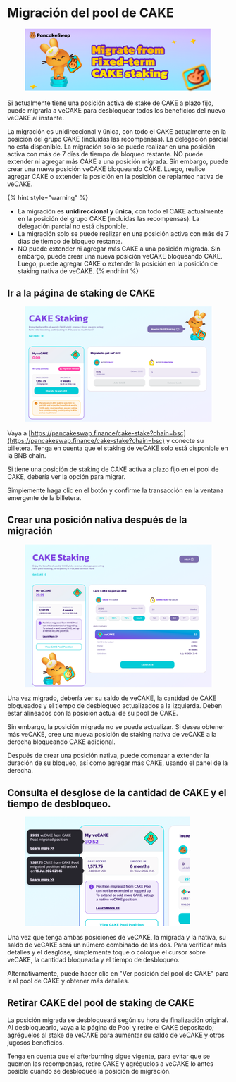# Migración del pool de CAKE

<figure><img src="../../.gitbook/assets/image (220).png" alt=""><figcaption></figcaption></figure>

Si actualmente tiene una posición activa de stake de CAKE a plazo fijo, puede migrarla a veCAKE para desbloquear todos los beneficios del nuevo veCAKE al instante.&#x20;

La migración es unidireccional y única, con todo el CAKE actualmente en la posición del grupo CAKE (incluidas las recompensas). La delegación parcial no está disponible. La migración solo se puede realizar en una posición activa con más de 7 días de tiempo de bloqueo restante. NO puede extender ni agregar más CAKE a una posición migrada. Sin embargo, puede crear una nueva posición veCAKE bloqueando CAKE. Luego, realice agregar CAKE o extender la posición en la posición de replanteo nativa de veCAKE.&#x20;

{% hint style="warning" %}
* La migración es **unidireccional y única**, con todo el CAKE actualmente en la posición del grupo CAKE (incluidas las recompensas). La delegación parcial no está disponible.&#x20;
* La migración solo se puede realizar en una posición activa con más de 7 días de tiempo de bloqueo restante.&#x20;
* NO puede extender ni agregar más CAKE a una posición migrada. Sin embargo, puede crear una nueva posición veCAKE bloqueando CAKE. Luego, puede agregar CAKE o extender la posición en la posición de staking nativa de veCAKE.
{% endhint %}

## Ir a la página de staking de CAKE

<figure><img src="../../.gitbook/assets/image (221).png" alt=""><figcaption></figcaption></figure>

Vaya a [https://pancakeswap.finance/cake-stake?chain=bsc](https://pancakeswap.finance/cake-stake?chain=bsc) y conecte su billetera. Tenga en cuenta que el staking de veCAKE solo está disponible en la BNB chain.&#x20;

Si tiene una posición de staking de CAKE activa a plazo fijo en el pool de CAKE, debería ver la opción para migrar.&#x20;

Simplemente haga clic en el botón y confirme la transacción en la ventana emergente de la billetera.&#x20;

## Crear una posición nativa después de la migración

<figure><img src="../../.gitbook/assets/image (222).png" alt=""><figcaption></figcaption></figure>

Una vez migrado, debería ver su saldo de veCAKE, la cantidad de CAKE bloqueados y el tiempo de desbloqueo actualizados a la izquierda. Deben estar alineados con la posición actual de su pool de CAKE.&#x20;

Sin embargo, la posición migrada no se puede actualizar. Si desea obtener más veCAKE, cree una nueva posición de staking nativa de veCAKE a la derecha bloqueando CAKE adicional.&#x20;

Después de crear una posición nativa, puede comenzar a extender la duración de su bloqueo, así como agregar más CAKE, usando el panel de la derecha.&#x20;

## Consulta el desglose de la cantidad de CAKE y el tiempo de desbloqueo.

<figure><img src="../../.gitbook/assets/image (223).png" alt="" width="375"><figcaption></figcaption></figure>

Una vez que tenga ambas posiciones de veCAKE, la migrada y la nativa, su saldo de veCAKE será un número combinado de las dos. Para verificar más detalles y el desglose, simplemente toque o coloque el cursor sobre veCAKE, la cantidad bloqueada y el tiempo de desbloqueo.&#x20;

Alternativamente, puede hacer clic en "Ver posición del pool de CAKE" para ir al pool de CAKE y obtener más detalles.&#x20;

## Retirar CAKE del pool de staking de CAKE&#x20;

La posición migrada se desbloqueará según su hora de finalización original. Al desbloquearlo, vaya a la página de Pool y retire el CAKE depositado; agréguelos al stake de veCAKE para aumentar su saldo de veCAKE y otros jugosos beneficios.&#x20;

Tenga en cuenta que el afterburning sigue vigente, para evitar que se quemen las recompensas, retire CAKE y agréguelos a veCAKE lo antes posible cuando se desbloquee la posición de migración.

